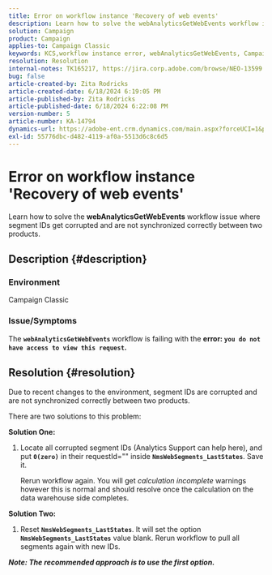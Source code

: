 ```yaml
---
title: Error on workflow instance 'Recovery of web events'
description: Learn how to solve the webAnalyticsGetWebEvents workflow issue where segment IDs get corrupted and are not synchronized correctly between two products.
solution: Campaign
product: Campaign
applies-to: Campaign Classic
keywords: KCS,workflow instance error, webAnalyticsGetWebEvents, Campaign Classic, segment IDs
resolution: Resolution
internal-notes: TK165217, https://jira.corp.adobe.com/browse/NEO-13599
bug: false
article-created-by: Zita Rodricks
article-created-date: 6/18/2024 6:19:05 PM
article-published-by: Zita Rodricks
article-published-date: 6/18/2024 6:22:08 PM
version-number: 5
article-number: KA-14794
dynamics-url: https://adobe-ent.crm.dynamics.com/main.aspx?forceUCI=1&pagetype=entityrecord&etn=knowledgearticle&id=444dc839-9f2d-ef11-840a-002248084fbb
exl-id: 55776dbc-d482-4119-af0a-5513d6c8c6d5
---
```

# Error on workflow instance 'Recovery of web events'


Learn how to solve the <b>webAnalyticsGetWebEvents</b> workflow issue where segment IDs get corrupted and are not synchronized correctly between two products.

## Description {#description}


### <b>Environment </b>

Campaign Classic



### <b>Issue/Symptoms</b>

The <b>`webAnalyticsGetWebEvents` </b>workflow is failing with the <b>error: `you do not have access to view this request`.</b>


## Resolution {#resolution}


Due to recent changes to the environment, segment IDs are corrupted and are not synchronized correctly between two products.

There are two solutions to this problem:

<b>Solution One:</b>

1. Locate all corrupted segment IDs (Analytics Support can help here), and put <b>`0(zero)`</b> in their requestId="" inside <b>`NmsWebSegments_LastStates`</b>. Save it.

    Rerun workflow again. You will get *calculation incomplete* warnings however this is normal and should resolve once the calculation on the data warehouse side completes.


<b>Solution Two:</b>

1. Reset <b>`NmsWebSegments_LastStates`</b>. It will set the option <b>`NmsWebSegments_LastStates`</b> value blank. Rerun workflow to pull all segments again with new IDs.




<b>*Note: The recommended approach is to use the first option.</b>*
